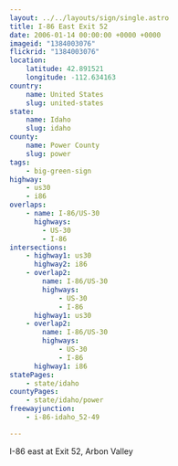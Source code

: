 ```yaml
---
layout: ../../layouts/sign/single.astro
title: I-86 East Exit 52
date: 2006-01-14 00:00:00 +0000 +0000
imageid: "1384003076"
flickrid: "1384003076"
location:
    latitude: 42.891521
    longitude: -112.634163
country:
    name: United States
    slug: united-states
state:
    name: Idaho
    slug: idaho
county:
    name: Power County
    slug: power
tags:
    - big-green-sign
highway:
    - us30
    - i86
overlaps:
    - name: I-86/US-30
      highways:
        - US-30
        - I-86
intersections:
    - highway1: us30
      highway2: i86
    - overlap2:
        name: I-86/US-30
        highways:
            - US-30
            - I-86
      highway1: us30
    - overlap2:
        name: I-86/US-30
        highways:
            - US-30
            - I-86
      highway1: i86
statePages:
    - state/idaho
countyPages:
    - state/idaho/power
freewayjunction:
    - i-86-idaho_52-49

---
```

I-86 east at Exit 52, Arbon Valley